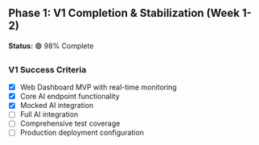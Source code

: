 ## Phase 1: V1 Completion & Stabilization (Week 1-2)
**Status:** 🟢 98% Complete

### V1 Success Criteria
- [x] Web Dashboard MVP with real-time monitoring
- [x] Core AI endpoint functionality
- [x] Mocked AI integration
- [ ] Full AI integration
- [ ] Comprehensive test coverage
- [ ] Production deployment configuration